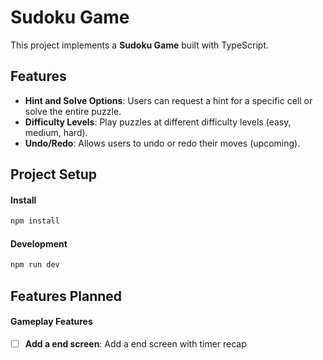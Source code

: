 # Sudoku Game

This project implements a **Sudoku Game** built with TypeScript.

## Features

- **Hint and Solve Options**: Users can request a hint for a specific cell or solve the entire puzzle.
- **Difficulty Levels**: Play puzzles at different difficulty levels (easy, medium, hard).
- **Undo/Redo**: Allows users to undo or redo their moves (upcoming).

## Project Setup

#### Install

```bash
npm install
```

#### Development

```bash
npm run dev
```

## Features Planned

#### Gameplay Features

- [ ] **Add a end screen**: Add a end screen with timer recap
